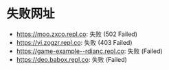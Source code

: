 # 失败网址
- https://moo.zxco.repl.co: 失败 (502
Failed)
- https://vi.zogzr.repl.co: 失败 (403
Failed)
- https://game-example--rdianc.repl.co: 失败 (Failed)
- https://deo.babox.repl.co: 失败 (Failed)
